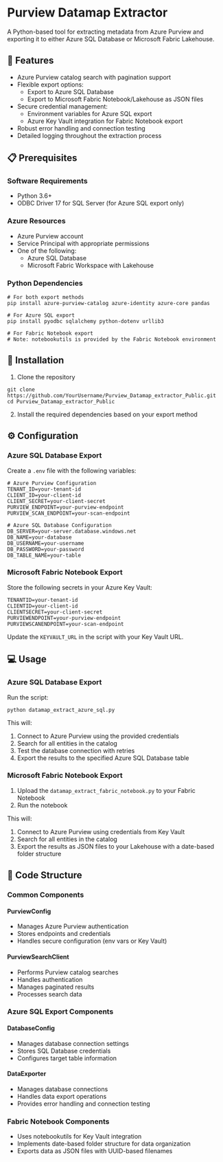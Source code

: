 # Purview Datamap Extractor

A Python-based tool for extracting metadata from Azure Purview and exporting it to either Azure SQL Database or Microsoft Fabric Lakehouse.

## 🌟 Features

- Azure Purview catalog search with pagination support
- Flexible export options:
  - Export to Azure SQL Database
  - Export to Microsoft Fabric Notebook/Lakehouse as JSON files
- Secure credential management:
  - Environment variables for Azure SQL export
  - Azure Key Vault integration for Fabric Notebook export
- Robust error handling and connection testing
- Detailed logging throughout the extraction process

## 📋 Prerequisites

### Software Requirements
- Python 3.6+
- ODBC Driver 17 for SQL Server (for Azure SQL export only)

### Azure Resources
- Azure Purview account
- Service Principal with appropriate permissions
- One of the following:
  - Azure SQL Database
  - Microsoft Fabric Workspace with Lakehouse

### Python Dependencies
```
# For both export methods
pip install azure-purview-catalog azure-identity azure-core pandas

# For Azure SQL export
pip install pyodbc sqlalchemy python-dotenv urllib3

# For Fabric Notebook export
# Note: notebookutils is provided by the Fabric Notebook environment
```

## 🚀 Installation

1. Clone the repository
```
git clone https://github.com/YourUsername/Purview_Datamap_extractor_Public.git
cd Purview_Datamap_extractor_Public
```

2. Install the required dependencies based on your export method

## ⚙️ Configuration

### Azure SQL Database Export

Create a `.env` file with the following variables:

```
# Azure Purview Configuration
TENANT_ID=your-tenant-id
CLIENT_ID=your-client-id
CLIENT_SECRET=your-client-secret
PURVIEW_ENDPOINT=your-purview-endpoint
PURVIEW_SCAN_ENDPOINT=your-scan-endpoint

# Azure SQL Database Configuration
DB_SERVER=your-server.database.windows.net
DB_NAME=your-database
DB_USERNAME=your-username
DB_PASSWORD=your-password
DB_TABLE_NAME=your-table
```

### Microsoft Fabric Notebook Export

Store the following secrets in your Azure Key Vault:

```
TENANTID=your-tenant-id
CLIENTID=your-client-id
CLIENTSECRET=your-client-secret
PURVIEWENDPOINT=your-purview-endpoint
PURVIEWSCANENDPOINT=your-scan-endpoint
```

Update the `KEYVAULT_URL` in the script with your Key Vault URL.

## 💻 Usage

### Azure SQL Database Export

Run the script:
```
python datamap_extract_azure_sql.py
```

This will:
1. Connect to Azure Purview using the provided credentials
2. Search for all entities in the catalog
3. Test the database connection with retries
4. Export the results to the specified Azure SQL Database table

### Microsoft Fabric Notebook Export

1. Upload the `datamap_extract_fabric_notebook.py` to your Fabric Notebook
2. Run the notebook

This will:
1. Connect to Azure Purview using credentials from Key Vault
2. Search for all entities in the catalog
3. Export the results as JSON files to your Lakehouse with a date-based folder structure

## 🔧 Code Structure

### Common Components

#### PurviewConfig
- Manages Azure Purview authentication
- Stores endpoints and credentials
- Handles secure configuration (env vars or Key Vault)

#### PurviewSearchClient
- Performs Purview catalog searches
- Handles authentication
- Manages paginated results
- Processes search data

### Azure SQL Export Components

#### DatabaseConfig
- Manages database connection settings
- Stores SQL Database credentials
- Configures target table information

#### DataExporter
- Manages database connections
- Handles data export operations
- Provides error handling and connection testing

### Fabric Notebook Components

- Uses notebookutils for Key Vault integration
- Implements date-based folder structure for data organization
- Exports data as JSON files with UUID-based filenames

